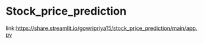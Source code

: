 # Stock_price_prediction
link:https://share.streamlit.io/gowripriya15/stock_price_prediction/main/app.py
